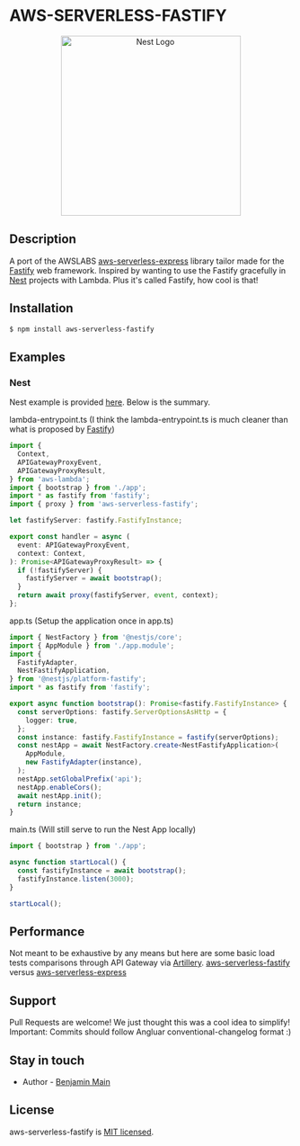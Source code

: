 # AWS-SERVERLESS-FASTIFY

<p align="center">
  <a href="https://docs.aws.amazon.com/lambda/latest/dg/with-on-demand-https.html" target="blank"><img src="https://encrypted-tbn0.gstatic.com/images?q=tbn:ANd9GcR_J7FdTrTevEYb1SKKWlcxc3xKVXR6x7oBG7jHh0e8P5Ev_IN-Aw" width="320" alt="Nest Logo" /></a>
</p>

## Description

A port of the AWSLABS [aws-serverless-express](https://github.com/awslabs/aws-serverless-express) library tailor made for the
[Fastify](https://www.fastify.io/) web framework. Inspired by wanting to use the Fastify gracefully in [Nest](https://docs.nestjs.com/) projects with Lambda. Plus it's called Fastify, how cool is that!

## Installation

```bash
$ npm install aws-serverless-fastify
```

## Examples

### Nest

Nest example is provided [here](https://github.com/benMain/aws-serverless-fastify-nest-example). Below is the summary.

lambda-entrypoint.ts (I think the lambda-entrypoint.ts is much cleaner than what is proposed by [Fastify](https://github.com/fastify/fastify/blob/master/docs/Serverless.md))

```typescript
import {
  Context,
  APIGatewayProxyEvent,
  APIGatewayProxyResult,
} from 'aws-lambda';
import { bootstrap } from './app';
import * as fastify from 'fastify';
import { proxy } from 'aws-serverless-fastify';

let fastifyServer: fastify.FastifyInstance;

export const handler = async (
  event: APIGatewayProxyEvent,
  context: Context,
): Promise<APIGatewayProxyResult> => {
  if (!fastifyServer) {
    fastifyServer = await bootstrap();
  }
  return await proxy(fastifyServer, event, context);
};
```

app.ts (Setup the application once in app.ts)

```typescript
import { NestFactory } from '@nestjs/core';
import { AppModule } from './app.module';
import {
  FastifyAdapter,
  NestFastifyApplication,
} from '@nestjs/platform-fastify';
import * as fastify from 'fastify';

export async function bootstrap(): Promise<fastify.FastifyInstance> {
  const serverOptions: fastify.ServerOptionsAsHttp = {
    logger: true,
  };
  const instance: fastify.FastifyInstance = fastify(serverOptions);
  const nestApp = await NestFactory.create<NestFastifyApplication>(
    AppModule,
    new FastifyAdapter(instance),
  );
  nestApp.setGlobalPrefix('api');
  nestApp.enableCors();
  await nestApp.init();
  return instance;
}
```

main.ts (Will still serve to run the Nest App locally)

```typescript
import { bootstrap } from './app';

async function startLocal() {
  const fastifyInstance = await bootstrap();
  fastifyInstance.listen(3000);
}

startLocal();
```

## Performance

Not meant to be exhaustive by any means but here are some basic load tests comparisons through API Gateway via [Artillery](https://artillery.io/). [aws-serverless-fastify](https://benMain.github.io/aws-serverless-fastify/performance/aws-serverless-fastify-results.html) versus [aws-serverless-express](https://benMain.github.io/aws-serverless-fastify/performance/aws-serverless-express-results.html)

## Support

Pull Requests are welcome! We just thought this was a cool idea to simplify!
Important: Commits should follow Angluar conventional-changelog format :)

## Stay in touch

- Author - [Benjamin Main](mailto:bmain@lumeris.com)

## License

aws-serverless-fastify is [MIT licensed](LICENSE).
